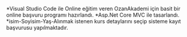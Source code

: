 *Visual Studio Code ile Online eğitim veren OzanAkademi için basit bir online başvuru programı hazırlandı.
*Asp.Net Core MVC ile tasarlandı.
*isim-Soyisim-Yaş-Alınmak istenen kurs detaylarını seçip sisteme kayıt başvurusu yapılmaktadır.

